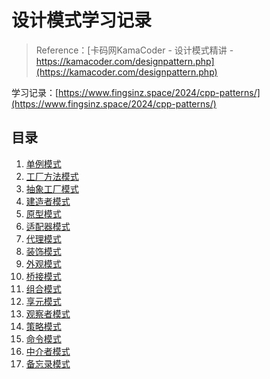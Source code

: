 # 设计模式学习记录

> Reference：[卡码网KamaCoder - 设计模式精讲 - https://kamacoder.com/designpattern.php](https://kamacoder.com/designpattern.php)

学习记录：[https://www.fingsinz.space/2024/cpp-patterns/](https://www.fingsinz.space/2024/cpp-patterns/)

## 目录

1. [单例模式](Singleton/Singleton.hpp)
2. [工厂方法模式](FactoryMethod/FactoryMethod.hpp) 
3. [抽象工厂模式](AbstractFactory/AbstractFactory.hpp)
4. [建造者模式](Builder/Builder.hpp)
5. [原型模式](Prototype/Prototype.hpp)
6. [适配器模式](Adapter/Adapter.hpp)
7. [代理模式](Proxy/Proxy.hpp)
8. [装饰模式](Decorator/Decorator.hpp)
9. [外观模式](Facade/Facade.hpp)
10. [桥接模式](Bridge/Bridge.hpp)
11. [组合模式](Combination/Combination.hpp)
12. [享元模式](FlyWeight/FlyWeight.hpp)
13. [观察者模式](Observer/Observer.hpp)
14. [策略模式](Strategy/Strategy.hpp)
15. [命令模式](Command/Command.hpp)
16. [中介者模式](Mediator/Mediator.hpp)
17. [备忘录模式](Memento/Memento.hpp)